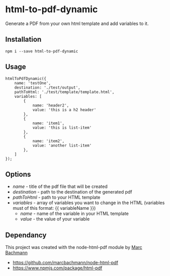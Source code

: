 # html-to-pdf-dynamic
Generate a PDF from your own html template and add variables to it.

## Installation

`npm i --save html-to-pdf-dynamic`

## Usage

```
htmlToPdfDynamic({
    name: 'testOne',
    destination: './test/output',
    pathToHtml: './test/template/template.html',
    variables: [
        {
            name: 'header2',
            value: 'this is a h2 header'
        },
        {
            name: 'item1',
            value: 'this is list-item'
        },
        {
            name: 'item2',
            value: 'another list-item'
        },
    ]
});
```

## Options

+ *name* - title of the pdf file that will be created
+ *destination* - path to the destination of the generated pdf
+ *pathToHtml* - path to your HTML template
+ *variables* - array of variables you want to change in the HTML (variables must of this format: {{ variableName }})
    + *name* - name of the variable in your HTML template
    + *value* - the value of your variable

## Dependancy
This project was created with the node-html-pdf module by [Marc Bachmann](https://github.com/marcbachmann)
- https://github.com/marcbachmann/node-html-pdf
- https://www.npmjs.com/package/html-pdf